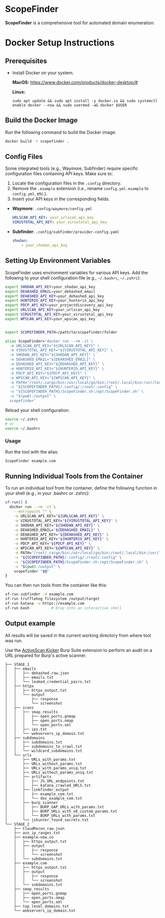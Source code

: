 
# ScopeFinder

**ScopeFinder** is a comprehensive tool for automated domain enumeration.

# Docker Setup Instructions

## Prerequisites
- Install Docker on your system.

  **MacOS:**
  https://www.docker.com/products/docker-desktop/#

  **Linux:**
  ```
  sudo apt update && sudo apt install -y docker.io && sudo systemctl enable docker --now && sudo usermod -aG docker $USER
  ```

## Build the Docker Image
Run the following command to build the Docker image:
```bash
docker build -t scopefinder .
```

## Config Files

Some integrated tools (e.g., Waymore, Subfinder) require specific configuration files containing API keys. Make sure to:

1. Locate the configuration files in the `.config` directory.
2. Remove the `.example` extension (i.e., rename `config.yml.example` to `config.yml`, etc.).
3. Insert your API keys in the corresponding fields.

- **Waymore**: 
  `.config/waymore/config.yml`
  ```yaml
  URLSCAN_API_KEY: your_urlscan_api_key
  VIRUSTOTAL_API_KEY: your_virustotal_api_key
  ```
- **Subfinder**: 
  `.config/subfinder/provider-config.yaml`
  ```yaml
  shodan:
      - your_shodan_api_key
  ```

## Setting Up Environment Variables

ScopeFinder uses environment variables for various API keys. Add the following to your shell configuration file (e.g., `~/.bashrc`, `~/.zshrc`):

```bash
export SHODAN_API_KEY=your_shodan_api_key
export DEHASHED_EMAIL=your_dehashed_email
export DEHASHED_API_KEY=your_dehashed_api_key
export HUNTERIO_API_KEY=your_hunterio_api_key
export PDCP_API_KEY=your_projectdiscovery_api_key
export URLSCAN_API_KEY=your_urlscan_api_key
export VIRUSTOTAL_API_KEY=your_virustotal_api_key
export WPSCAN_API_KEY=your_wpscan_api_key


export SCOPEFINDER_PATH=/path/to/scopefinder/folder

alias ScopeFinder='docker run --rm -it \
  -e URLSCAN_API_KEY="${URLSCAN_API_KEY}" \
  -e VIRUSTOTAL_API_KEY="${VIRUSTOTAL_API_KEY}" \
  -e SHODAN_API_KEY="${SHODAN_API_KEY}" \
  -e DEHASHED_EMAIL="${DEHASHED_EMAIL}" \
  -e DEHASHED_API_KEY="${DEHASHED_API_KEY}" \
  -e HUNTERIO_API_KEY="${HUNTERIO_API_KEY}" \
  -e PDCP_API_KEY="${PDCP_API_KEY}" \
  -e WPSCAN_API_KEY="${WPSCAN_API_KEY}" \
  -e PATH="/root/.cargo/bin:/usr/local/go/bin:/root/.local/bin:/usr/local/sbin:/usr/local/bin:/usr/sbin:/usr/bin:/sbin:/bin:/root/go/bin:/go/bin" \
  -v "${SCOPEFINDER_PATH}/.config/:/root/.config" \
  -v "${SCOPEFINDER_PATH}/ScopeFinder.sh:/opt/ScopeFinder.sh" \
  -v "$(pwd):/output" \
  scopefinder'
```

Reload your shell configuration:

```bash
source ~/.zshrc
# or
source ~/.bashrc
```

### Usage

Run the tool with the alias:
```bash
ScopeFinder example.com
```

## Running Individual Tools from the Container

To run an individual tool from the container, define the following function in your shell (e.g., in your .bashrc or .zshrc):

```bash
sf-run() {
  docker run --rm -it \
    --entrypoint "" \
    -e URLSCAN_API_KEY="${URLSCAN_API_KEY}" \
    -e VIRUSTOTAL_API_KEY="${VIRUSTOTAL_API_KEY}" \
    -e SHODAN_API_KEY="${SHODAN_API_KEY}" \
    -e DEHASHED_EMAIL="${DEHASHED_EMAIL}" \
    -e DEHASHED_API_KEY="${DEHASHED_API_KEY}" \
    -e HUNTERIO_API_KEY="${HUNTERIO_API_KEY}" \
    -e PDCP_API_KEY="${PDCP_API_KEY}" \
    -e WPSCAN_API_KEY="${WPSCAN_API_KEY}" \
    -e PATH="/root/.cargo/bin:/usr/local/go/bin:/root/.local/bin:/usr/local/sbin:/usr/local/bin:/usr/sbin:/usr/bin:/sbin:/bin:/root/go/bin:/go/bin" \
    -v "${SCOPEFINDER_PATH}/.config/:/root/.config" \
    -v "${SCOPEFINDER_PATH}/ScopeFinder.sh:/opt/ScopeFinder.sh" \
    -v "$(pwd):/output" \
    scopefinder "$@"
}
```

You can then run tools from the container like this:

```bash
sf-run subfinder -d example.com
sf-run trufflehog filesystem /output/target
sf-run katana -u https://example.com
sf-run bash          # Drop into an interactive shell
```

## Output example

All results will be saved in the current working directory from where tool was run.

Use the [ActiveScan Kicker](https://github.com/0xQRx/BurpPlugins/tree/master/ActiveScanKicker) Burp Suite extension to perform an audit on a URL prepared for Burp's active scanner.

```
├── STAGE_1
│   ├── emails
│   │   ├── dehashed_raw.json
│   │   ├── emails.txt
│   │   └── leaked_credential_pairs.txt
│   ├── httpx
│   │   ├── httpx_output.txt
│   │   └── output
│   │       ├── response
│   │       └── screenshot
│   ├── scans
│   │   ├── smap_results
│   │   │   ├── open_ports.gnmap
│   │   │   ├── open_ports.nmap
│   │   │   └── open_ports.xml
│   │   ├── ips.txt
│   │   └── webservers_ip_domain.txt
│   ├── subdomains
│   │   ├── subdomains.txt
│   │   ├── subdomains_to_crawl.txt
│   │   └── wildcard_subdomains.txt
│   └── urls
│       ├── URLs_with_params.txt
│       ├── URLs_without_params.txt
│       ├── URLs_with_params_uniq.txt
│       ├── URLs_without_params_uniq.txt
│       ├── artifacts
│       │   ├── JS_URL_endpoints.txt
│       │   ├── katana_crawled_URLS.txt
│       ├── linkfinder_output
│       │   ├── example_com.txt
│       │   └── dev_example_com.txt
│       ├── burp_scanner
│       │   ├── BURP_GAP_URLs_with_params.txt
│       │   ├── BURP_URLs_with_x8_custom_params.txt
│       │   └── BURP_URLs_with_params.txt
│       └── jshunter_found_secrets.txt
└── STAGE_2
    ├── CloudRecon_raw.json
    ├── asn_ip_ranges.txt
    ├── example-new.co
    │   ├── httpx_output.txt
    │   ├── output
    │   │   ├── response
    │   │   └── screenshot
    │   └── subdomains.txt
    ├── example.com
    │   ├── httpx_output.txt
    │   ├── output
    │   │   ├── response
    │   │   └── screenshot
    │   └── subdomains.txt
    ├── smap_results
    │   ├── open_ports.gnmap
    │   ├── open_ports.nmap
    │   └── open_ports.xml
    ├── top_level_domains.txt
    └── webservers_ip_domain.txt
```

